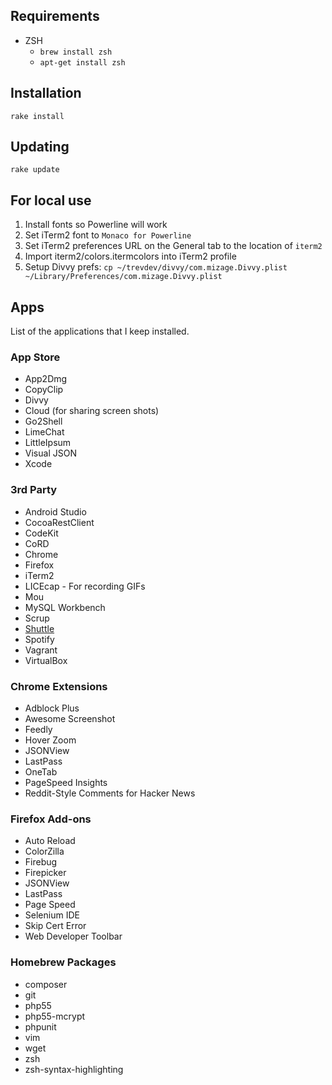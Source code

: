 ## Requirements

* ZSH
  * `brew install zsh`
  * `apt-get install zsh`

## Installation

`rake install`

## Updating

`rake update`

## For local use

1. Install fonts so Powerline will work
2. Set iTerm2 font to `Monaco for Powerline`
3. Set iTerm2 preferences URL on the General tab to the location of `iterm2`
4. Import iterm2/colors.itermcolors into iTerm2 profile
5. Setup Divvy prefs: `cp ~/trevdev/divvy/com.mizage.Divvy.plist ~/Library/Preferences/com.mizage.Divvy.plist`

## Apps

List of the applications that I keep installed.

### App Store
* App2Dmg
* CopyClip
* Divvy
* Cloud (for sharing screen shots)
* Go2Shell
* LimeChat
* LittleIpsum
* Visual JSON
* Xcode

### 3rd Party
* Android Studio
* CocoaRestClient
* CodeKit
* CoRD
* Chrome
* Firefox
* iTerm2
* LICEcap - For recording GIFs
* Mou
* MySQL Workbench
* Scrup
* [Shuttle](http://fitztrev.github.io/shuttle/)
* Spotify
* Vagrant
* VirtualBox

### Chrome Extensions
* Adblock Plus
* Awesome Screenshot
* Feedly
* Hover Zoom
* JSONView
* LastPass
* OneTab
* PageSpeed Insights
* Reddit-Style Comments for Hacker News

### Firefox Add-ons
* Auto Reload
* ColorZilla
* Firebug
* Firepicker
* JSONView
* LastPass
* Page Speed
* Selenium IDE
* Skip Cert Error
* Web Developer Toolbar

### Homebrew Packages
* composer
* git
* php55
* php55-mcrypt
* phpunit
* vim
* wget
* zsh
* zsh-syntax-highlighting
